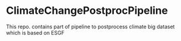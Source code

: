 # ClimateChangePostprocPipeline
This repo. contains part of pipeline to postprocess climate big dataset which is based on ESGF 

